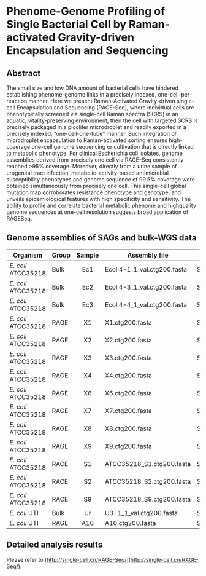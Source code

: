 # Phenome-Genome Profiling of Single Bacterial Cell by Raman-activated Gravity-driven Encapsulation and Sequencing

## Abstract
The small size and low DNA amount of bacterial cells have hindered establishing
phenome-genome links in a precisely indexed, one-cell-per-reaction manner. Here we
present Raman-Activated Gravity-driven single-cell Encapsulation and Sequencing
(RAGE-Seq), where individual cells are phenotypically screened via single-cell Raman
spectra (SCRS) in an aquatic, vitality-preserving environment, then the cell with
targeted SCRS is precisely packaged in a picoliter microdroplet and readily exported in
a precisely indexed, “one-cell-one-tube” manner. Such integration of microdroplet
encapsulation to Raman-activated sorting ensures high-coverage one-cell genome
sequencing or cultivation that is directly linked to metabolic phenotype. For clinical
Escherichia coli isolates, genome assemblies derived from precisely one cell via
RAGE-Seq consistently reached >95% coverage. Moreover, directly from a urine
sample of urogenital tract infection, metabolic-activity-based antimicrobial susceptibility
phenotypes and genome sequence of 99.5% coverage were obtained simultaneously
from precisely one cell. This single-cell global mutation map corroborates resistance
phenotype and genotype, and unveils epidemiological features with high specificity and
sensitivity. The ability to profile and correlate bacterial metabolic phenome and highquality
genome sequences at one-cell resolution suggests broad application of RAGESeq.

## Genome assemblies of SAGs and bulk-WGS data

|       Organism    | Group | Sample | Assembly file | Raw data |
| ----------------- | ----- | :----: | ---- | -------- |
| *E. coli* ATCC35218 | Bulk | Ec1 | Ecoli4-1_1_val.ctg200.fasta | SRR10541019 |
| *E. coli* ATCC35218 | Bulk | Ec2 | Ecoli4-3_1_val.ctg200.fasta | SRR10541018 |
| *E. coli* ATCC35218 | Bulk | Ec3 | Ecoli4-4_1_val.ctg200.fasta | SRR10541017 |
| *E. coli* ATCC35218 | RAGE | X1 | X1.ctg200.fasta | SRR10189613 |
| *E. coli* ATCC35218 | RAGE | X2 | X2.ctg200.fasta | SRR10189612 |
| *E. coli* ATCC35218 | RAGE | X3 | X3.ctg200.fasta | SRR10189611 |
| *E. coli* ATCC35218 | RAGE | X4 | X4.ctg200.fasta | SRR10189610 |
| *E. coli* ATCC35218 | RAGE | X6 | X6.ctg200.fasta | SRR10189609 |
| *E. coli* ATCC35218 | RAGE | X7 | X7.ctg200.fasta | SRR10189608 |
| *E. coli* ATCC35218 | RAGE | X8 | X8.ctg200.fasta | SRR10189607 |
| *E. coli* ATCC35218 | RAGE | X9 | X9.ctg200.fasta | SRR10189606 |
| *E. coli* ATCC35218 | RACE | S1 | ATCC35218_S1.ctg200.fasta | SRR10549453 |
| *E. coli* ATCC35218 | RACE | S2 | ATCC35218_S2.ctg200.fasta | SRR10549452 |
| *E. coli* ATCC35218 | RACE | S9 | ATCC35218_S9.ctg200.fasta | SRR10549451 |
| *E. coli* UTI  | Bulk | Ur | U3-1_1_val.ctg200.fasta | SRR10849447 |
| *E. coli* UTI  | RAGE | A10 | A10.ctg200.fasta | SRR10848967 |

## Detailed analysis results
Please refer to [http://single-cell.cn/RAGE-Seq/](http://single-cell.cn/RAGE-Seq/).

